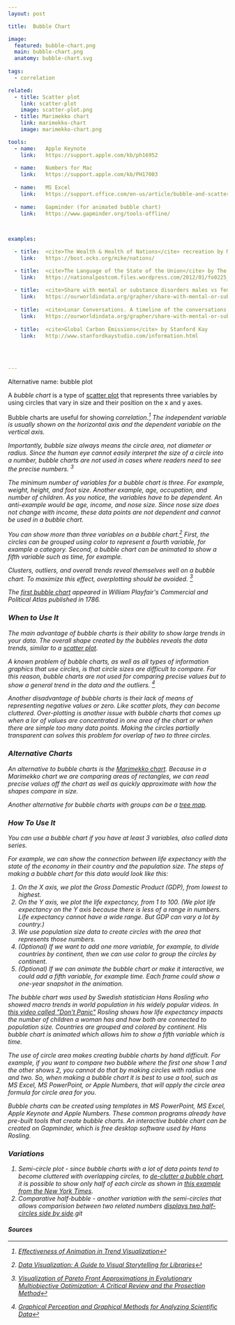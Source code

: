 ```yaml
---
layout: post

title:  Bubble Chart

image:
  featured: bubble-chart.png
  main: bubble-chart.png
  anatomy: bubble-chart.svg
  
tags:
  - correlation

related:
  - title: Scatter plot
    link: scatter-plot
    image: scatter-plot.png
  - title: Marimekko chart
    link: marimekko-chart
    image: marimekko-chart.png

tools:
  - name:   Apple Keynote
    link:   https://support.apple.com/kb/ph16952
 
  - name:   Numbers for Mac
    link:   https://support.apple.com/kb/PH17003
 
  - name:   MS Excel
    link:   https://support.office.com/en-us/article/bubble-and-scatter-charts-in-power-view-bae4a433-afae-46eb-9a28-2fe09abb2a8d
    
  - name:   Gapminder (for animated bubble chart)
    link:   https://www.gapminder.org/tools-offline/
    
  

examples:

  - title:  <cite>The Wealth & Health of Nations</cite> recreation by Mike Bostock of the Hans Rosling original chart
    link:   https://bost.ocks.org/mike/nations/

  - title:  <cite>The Language of the State of the Union</cite> by The National Post graphics team
    link:   https://nationalpostcom.files.wordpress.com/2012/01/fo0225_stateoftheunion-2.pdf
 
  - title:  <cite>Share with mental or substance disorders males vs females</cite> by Our World In Data
    link:   https://ourworldindata.org/grapher/share-with-mental-or-substance-disorders-males-vs-females
    
  - title:  <cite>Lunar Conversations. A timeline of the conversations between Earth and the spacecraft of the Apollo 11 mission from liftoff to splashdown.</cite> by Nicholas Rougeux
    link:   https://ourworldindata.org/grapher/share-with-mental-or-substance-disorders-males-vs-females
    
  - title:  <cite>Global Carbon Emissions</cite> by Stanford Kay
    link:   http://www.stanfordkaystudio.com/information.html
    
    
    
     
---
```


Alternative name: bubble plot

A <dfn>bubble chart</dfn> is a type of [scatter plot](/scatter-plot) that represents three variables by using circles that vary in size and their position on the x and y axes. 



Bubble charts are useful for showing <em>correlation<em>.[^1] The independent variable is usually shown on the horizontal axis and the dependent variable on the vertical axis.

Importantly, bubble size always means the circle area, not diameter or radius. Since the human eye cannot easily interpret the size of a circle into a number, bubble charts are not used in cases where readers need to see the precise numbers. <sup>3</sup>

The minimum number of variables for a bubble chart is three. For example, weight, height, and foot size. Another example, age, occupation, and number of children. As you notice, the variables have to be dependent. An anti-example would be age, income, and nose size. Since nose size does not change with income, these data points are not dependent and cannot be used in a bubble chart.

You can show more than three variables on a bubble chart.[^2] First, the circles can be grouped using color to represent a fourth variable, for example a category. Second, a bubble chart can be animated to show a fifth variable such as time, for example.

Clusters, outliers, and overall trends reveal themselves well on a bubble chart. To maximize this effect, overplotting should be avoided. [^3]

The [first bubble chart](https://en.wikipedia.org/wiki/Pie_chart#/media/File:Playfair_piecharts.jpg) appeared in William Playfair's <cite>Commercial and Political Atlas</cite> published in 1786.


### When to Use It
The main advantage of bubble charts is their ability to show large trends in your data. The overall shape created by the bubbles reveals the data trends, similar to a [scatter plot](/scatter-plot).


A known problem of bubble charts, as well as all types of information graphics that use circles, is that circle sizes are difficult to compare. For this reason, bubble charts are not used for comparing precise values but to show a general trend in the data and the outliers. [^4]


Another disadvantage of bubble charts is their lack of means of representing negative values or zero. Like scatter plots, they can become cluttered. Over-plotting is another issue with bubble charts that comes up when a lor of values are concentrated in one area of the chart or when there are simple too many data points. Making the circles partially transparent can solves this problem for overlap of two to three circles.

### Alternative Charts

An alternative to bubble charts is the [Marimekko chart](marimekko-chart). Because in a Marimekko chart we are comparing areas of rectangles, we can read precise values off the chart as well as quickly approximate with how the shapes compare in size.

Another alternative for bubble charts with groups can be a [tree map](tree-map).


### How To Use It
You can use a bubble chart if you have at least 3 variables, also called <em>data series</em>. 

For example, we can show the connection between life expectancy with the state of the economy in their country and the population size. The steps of making a bubble chart for this data would look like this:


1. On the X axis, we plot the Gross Domestic Product (GDP), from lowest to highest. 
2. On the Y axis, we plot the life expectancy, from 1 to 100. (We plot life expectancy on the Y axis because there is less of a range in numbers. Life expectancy cannot have a wide range. But GDP can vary a lot by country.) 
3. We use population size data to create circles with the area that represents those numbers.
4. (Optional) If we want to add one more variable, for example, to divide countries by continent, then we can use color to group the circles by continent.
5. (Optional) If we can animate the bubble chart or make it interactive, we could add a fifth variable, for example time. Each frame could show a one-year snapshot in the animation.

The bubble chart was used by Swedish statistician Hans Rosling who showed macro trends in world population in his widely popular videos. In [this video called "Don't Panic"](https://youtu.be/FACK2knC08E?t=452) Rosling shows how life expectancy impacts the number of children a woman has and how both are connected to population size. Countries are grouped and colored  by continent. His bubble chart is animated which allows him to show a fifth variable which is time.

The use of circle area makes creating bubble charts by hand difficult. For example, if you want to compare two bubble where the first one show 1 and the other shows 2, you cannot do that by making circles with radius one and two. So, when making a bubble chart it is best to use a tool, such as MS Excel, MS PowerPoint, or Apple Numbers, that will apply the circle area formula for circle area for you.

Bubble charts can be created using templates in MS PowerPoint, MS Excel, Apple Keynote and Apple Numbers. These common programs already have pre-built tools that create bubble charts. 
An interactive bubble chart can be created on Gapminder, which is free desktop software used by Hans Rosling.

### Variations

1. Semi-circle plot - since bubble charts with a lot of data points tend to become cluttered with overlapping circles, to [de-clutter a bubble chart](https://flowingdata.com/2017/10/26/how-to-make-a-semicircle-plot-in-r/), it is possible to show only half of each circle as shown in [this example from the New York Times](https://www.nytimes.com/interactive/2017/09/01/upshot/cost-of-hurricane-harvey-only-one-storm-comes-close.html?smid=tw-share&_r=0).
2. Comparative half-bubble - another variation with the semi-circles that allows comparision between two related numbers [displays two half-circles side by side](https://www.informationisbeautifulawards.com/showcase/604-the-analytical-tourism-map-of-piedmont).git 

#### Sources

[^1]: [Effectiveness of Animation in Trend Visualization](https://www.cc.gatech.edu/~stasko/papers/infovis08-anim.pdf)

[^2]: [Data Visualization: A Guide to Visual Storytelling for Libraries](https://books.google.com/books?id=wxrMDAAAQBAJ)

[^3]: [Visualization of Pareto Front Approximations in Evolutionary Multiobjective Optimization: A Critical Review and the Prosection Method](https://dis.ijs.si/tea/Publications/Tusar14tevc.pdf)

[^4]: [Graphical Perception and Graphical Methods for Analyzing Scientific Data](http://snoid.sv.vt.edu/~npolys/projects/safas/1695272.pdf)

